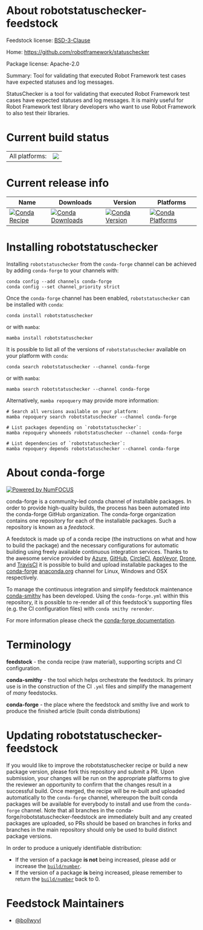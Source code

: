 About robotstatuschecker-feedstock
==================================

Feedstock license: [BSD-3-Clause](https://github.com/conda-forge/robotstatuschecker-feedstock/blob/main/LICENSE.txt)

Home: https://github.com/robotframework/statuschecker

Package license: Apache-2.0

Summary: Tool for validating that executed Robot Framework test cases have expected
statuses and log messages.

StatusChecker is a tool for validating that executed Robot Framework test
cases have expected statuses and log messages. It is mainly useful for
Robot Framework test library developers who want to use Robot Framework to
also test their libraries.

Current build status
====================


<table><tr><td>All platforms:</td>
    <td>
      <a href="https://dev.azure.com/conda-forge/feedstock-builds/_build/latest?definitionId=4301&branchName=main">
        <img src="https://dev.azure.com/conda-forge/feedstock-builds/_apis/build/status/robotstatuschecker-feedstock?branchName=main">
      </a>
    </td>
  </tr>
</table>

Current release info
====================

| Name | Downloads | Version | Platforms |
| --- | --- | --- | --- |
| [![Conda Recipe](https://img.shields.io/badge/recipe-robotstatuschecker-green.svg)](https://anaconda.org/conda-forge/robotstatuschecker) | [![Conda Downloads](https://img.shields.io/conda/dn/conda-forge/robotstatuschecker.svg)](https://anaconda.org/conda-forge/robotstatuschecker) | [![Conda Version](https://img.shields.io/conda/vn/conda-forge/robotstatuschecker.svg)](https://anaconda.org/conda-forge/robotstatuschecker) | [![Conda Platforms](https://img.shields.io/conda/pn/conda-forge/robotstatuschecker.svg)](https://anaconda.org/conda-forge/robotstatuschecker) |

Installing robotstatuschecker
=============================

Installing `robotstatuschecker` from the `conda-forge` channel can be achieved by adding `conda-forge` to your channels with:

```
conda config --add channels conda-forge
conda config --set channel_priority strict
```

Once the `conda-forge` channel has been enabled, `robotstatuschecker` can be installed with `conda`:

```
conda install robotstatuschecker
```

or with `mamba`:

```
mamba install robotstatuschecker
```

It is possible to list all of the versions of `robotstatuschecker` available on your platform with `conda`:

```
conda search robotstatuschecker --channel conda-forge
```

or with `mamba`:

```
mamba search robotstatuschecker --channel conda-forge
```

Alternatively, `mamba repoquery` may provide more information:

```
# Search all versions available on your platform:
mamba repoquery search robotstatuschecker --channel conda-forge

# List packages depending on `robotstatuschecker`:
mamba repoquery whoneeds robotstatuschecker --channel conda-forge

# List dependencies of `robotstatuschecker`:
mamba repoquery depends robotstatuschecker --channel conda-forge
```


About conda-forge
=================

[![Powered by
NumFOCUS](https://img.shields.io/badge/powered%20by-NumFOCUS-orange.svg?style=flat&colorA=E1523D&colorB=007D8A)](https://numfocus.org)

conda-forge is a community-led conda channel of installable packages.
In order to provide high-quality builds, the process has been automated into the
conda-forge GitHub organization. The conda-forge organization contains one repository
for each of the installable packages. Such a repository is known as a *feedstock*.

A feedstock is made up of a conda recipe (the instructions on what and how to build
the package) and the necessary configurations for automatic building using freely
available continuous integration services. Thanks to the awesome service provided by
[Azure](https://azure.microsoft.com/en-us/services/devops/), [GitHub](https://github.com/),
[CircleCI](https://circleci.com/), [AppVeyor](https://www.appveyor.com/),
[Drone](https://cloud.drone.io/welcome), and [TravisCI](https://travis-ci.com/)
it is possible to build and upload installable packages to the
[conda-forge](https://anaconda.org/conda-forge) [anaconda.org](https://anaconda.org/)
channel for Linux, Windows and OSX respectively.

To manage the continuous integration and simplify feedstock maintenance
[conda-smithy](https://github.com/conda-forge/conda-smithy) has been developed.
Using the ``conda-forge.yml`` within this repository, it is possible to re-render all of
this feedstock's supporting files (e.g. the CI configuration files) with ``conda smithy rerender``.

For more information please check the [conda-forge documentation](https://conda-forge.org/docs/).

Terminology
===========

**feedstock** - the conda recipe (raw material), supporting scripts and CI configuration.

**conda-smithy** - the tool which helps orchestrate the feedstock.
                   Its primary use is in the construction of the CI ``.yml`` files
                   and simplify the management of *many* feedstocks.

**conda-forge** - the place where the feedstock and smithy live and work to
                  produce the finished article (built conda distributions)


Updating robotstatuschecker-feedstock
=====================================

If you would like to improve the robotstatuschecker recipe or build a new
package version, please fork this repository and submit a PR. Upon submission,
your changes will be run on the appropriate platforms to give the reviewer an
opportunity to confirm that the changes result in a successful build. Once
merged, the recipe will be re-built and uploaded automatically to the
`conda-forge` channel, whereupon the built conda packages will be available for
everybody to install and use from the `conda-forge` channel.
Note that all branches in the conda-forge/robotstatuschecker-feedstock are
immediately built and any created packages are uploaded, so PRs should be based
on branches in forks and branches in the main repository should only be used to
build distinct package versions.

In order to produce a uniquely identifiable distribution:
 * If the version of a package **is not** being increased, please add or increase
   the [``build/number``](https://docs.conda.io/projects/conda-build/en/latest/resources/define-metadata.html#build-number-and-string).
 * If the version of a package **is** being increased, please remember to return
   the [``build/number``](https://docs.conda.io/projects/conda-build/en/latest/resources/define-metadata.html#build-number-and-string)
   back to 0.

Feedstock Maintainers
=====================

* [@bollwyvl](https://github.com/bollwyvl/)

